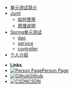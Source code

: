 <!-- docs/_sidebar.md -->

* [单元测试简介](README.md)
* [Junit](junit/README.md)
    * [如何使用](junit/course.md)
    * [原理说明](junit/theory.md)
* [Spring单元测试](spring/README.md)
    * [dao](spring/dao.md)
    * [service](spring/service.md)
    * [controller](spring/controller.md)
* [个人介绍](personal/README.md)

- **Links**
- [![Person Page](https://icongr.am/entypo/home.svg?size=16&color=808080)Person Page](http://www.boommanpro.cn/)
- [![Github](https://icongram.jgog.in/simple/github.svg?color=808080&size=16)Github](https://github.com/BoomManPro)
- [![CSDN](https://icongr.am/entypo/tag.svg?color=808080&size=16)CSDN](https://blog.csdn.net/boom_man/)


